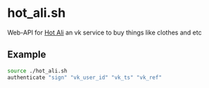 # hot_ali.sh
Web-API for [Hot Ali](https://vk.com/hotali_app) an vk service to buy things like clothes and etc

## Example
```bash
source ./hot_ali.sh
authenticate "sign" "vk_user_id" "vk_ts" "vk_ref"
```
